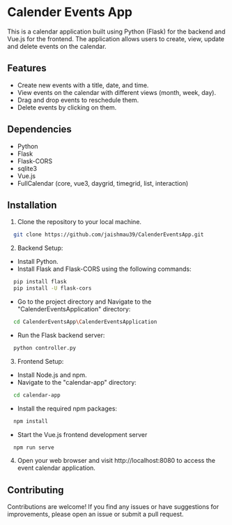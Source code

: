 
#   Calender Events App

This is a calendar application built using Python (Flask) for the backend and Vue.js for the frontend. The application allows users to create, view, update and delete events on the calendar.

## Features
- Create new events with a title, date, and time.
- View events on the calendar with different views (month, week, day).
- Drag and drop events to reschedule them.
- Delete events by clicking on them.
## Dependencies

- Python
- Flask
- Flask-CORS
- sqlite3
- Vue.js
- FullCalendar (core, vue3, daygrid, timegrid, list, interaction)

## Installation

1. Clone the repository to your local machine.

```bash
  git clone https://github.com/jaishmau39/CalenderEventsApp.git
```

2. Backend Setup:
- Install Python.
- Install Flask and Flask-CORS using the following commands:
```bash
  pip install flask
  pip install -U flask-cors
```
- Go to the project directory and Navigate to the "CalenderEventsApplication" directory:

```bash
  cd CalenderEventsApp\CalenderEventsApplication
```

- Run the Flask backend server:
```bash
  python controller.py
```

3. Frontend Setup:

- Install Node.js and npm.
- Navigate to the "calendar-app" directory:
```bash
  cd calendar-app
```
- Install the required npm packages:
```bash
  npm install
```
- Start the Vue.js frontend development server

```bash
  npm run serve
```

4. Open your web browser and visit http://localhost:8080 to access the event calendar application.

## Contributing
Contributions are welcome! If you find any issues or have suggestions for improvements, please open an issue or submit a pull request.
